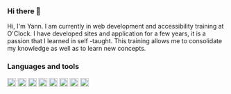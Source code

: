 ### Hi there 👋

Hi, I'm Yann. I am currently in web development and accessibility training at O'Clock.
I have developed sites and application for a few years, it is a passion that I learned in self -taught.
This training allows me to consolidate my knowledge as well as to learn new concepts.

### Languages and tools
<img src="https://cdn.jsdelivr.net/gh/devicons/devicon/icons/html5/html5-original.svg" width="20px"/>
<img src="https://cdn.jsdelivr.net/gh/devicons/devicon/icons/css3/css3-original.svg"  width="20px"/>
<img src="https://cdn.jsdelivr.net/gh/devicons/devicon/icons/javascript/javascript-original.svg"  width="20px"/>
<img src="https://cdn.jsdelivr.net/gh/devicons/devicon/icons/php/php-original.svg"  width="20px"/>
<img src="https://cdn.jsdelivr.net/gh/devicons/devicon/icons/mysql/mysql-original.svg"  width="20px"/>
<img src="https://cdn.jsdelivr.net/gh/devicons/devicon/icons/threejs/threejs-original.svg"  width="20px"/>
<img src="https://cdn.jsdelivr.net/gh/devicons/devicon/icons/git/git-original.svg" width="20px"/>
<img src="https://cdn.jsdelivr.net/gh/devicons/devicon/icons/markdown/markdown-original.svg" width="20px"/>
<!--
**yannletouzey/yannletouzey** is a ✨ _special_ ✨ repository because its `README.md` (this file) appears on your GitHub profile.

Here are some ideas to get you started:

- 🔭 I’m currently working on ...
- 🌱 I’m currently learning ...
- 👯 I’m looking to collaborate on ...
- 🤔 I’m looking for help with ...
- 💬 Ask me about ...
- 📫 How to reach me: ...
- 😄 Pronouns: ...
- ⚡ Fun fact: ...
-->
